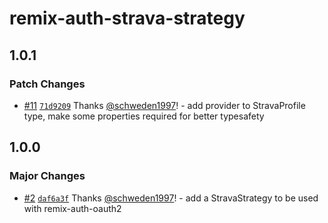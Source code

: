 # remix-auth-strava-strategy

## 1.0.1

### Patch Changes

- [#11](https://github.com/schweden1997/remix-auth-social/pull/11) [`71d9209`](https://github.com/schweden1997/remix-auth-social/commit/71d92099b3d04a6b99201852a635d5ce7b08e915) Thanks [@schweden1997](https://github.com/schweden1997)! - add provider to StravaProfile type, make some properties required for better typesafety

## 1.0.0

### Major Changes

- [#2](https://github.com/schweden1997/remix-auth-social/pull/2) [`daf6a3f`](https://github.com/schweden1997/remix-auth-social/commit/daf6a3f1007b77b9f23125067dcfc8fe5231137a) Thanks [@schweden1997](https://github.com/schweden1997)! - add a StravaStrategy to be used with remix-auth-oauth2
